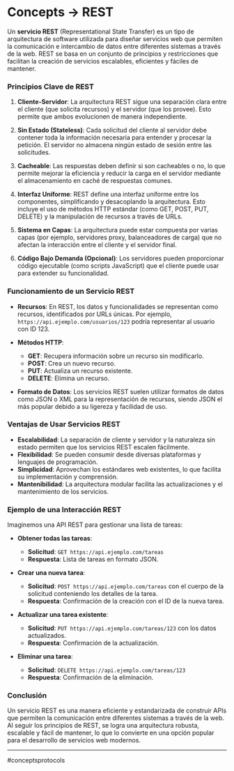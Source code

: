 # Concepts -> REST

Un **servicio REST** (Representational State Transfer) es un tipo de arquitectura de software utilizada para diseñar servicios web que permiten la comunicación e intercambio de datos entre diferentes sistemas a través de la web. REST se basa en un conjunto de principios y restricciones que facilitan la creación de servicios escalables, eficientes y fáciles de mantener.

### Principios Clave de REST

1. **Cliente-Servidor**: La arquitectura REST sigue una separación clara entre el cliente (que solicita recursos) y el servidor (que los provee). Esto permite que ambos evolucionen de manera independiente.
    
2. **Sin Estado (Stateless)**: Cada solicitud del cliente al servidor debe contener toda la información necesaria para entender y procesar la petición. El servidor no almacena ningún estado de sesión entre las solicitudes.
    
3. **Cacheable**: Las respuestas deben definir si son cacheables o no, lo que permite mejorar la eficiencia y reducir la carga en el servidor mediante el almacenamiento en caché de respuestas comunes.
    
4. **Interfaz Uniforme**: REST define una interfaz uniforme entre los componentes, simplificando y desacoplando la arquitectura. Esto incluye el uso de métodos HTTP estándar (como GET, POST, PUT, DELETE) y la manipulación de recursos a través de URLs.
    
5. **Sistema en Capas**: La arquitectura puede estar compuesta por varias capas (por ejemplo, servidores proxy, balanceadores de carga) que no afectan la interacción entre el cliente y el servidor final.
    
6. **Código Bajo Demanda (Opcional)**: Los servidores pueden proporcionar código ejecutable (como scripts JavaScript) que el cliente puede usar para extender su funcionalidad.
    

### Funcionamiento de un Servicio REST

- **Recursos**: En REST, los datos y funcionalidades se representan como recursos, identificados por URLs únicas. Por ejemplo, `https://api.ejemplo.com/usuarios/123` podría representar al usuario con ID 123.
    
- **Métodos HTTP**:
    
    - **GET**: Recupera información sobre un recurso sin modificarlo.
    - **POST**: Crea un nuevo recurso.
    - **PUT**: Actualiza un recurso existente.
    - **DELETE**: Elimina un recurso.
- **Formato de Datos**: Los servicios REST suelen utilizar formatos de datos como JSON o XML para la representación de recursos, siendo JSON el más popular debido a su ligereza y facilidad de uso.
    

### Ventajas de Usar Servicios REST

- **Escalabilidad**: La separación de cliente y servidor y la naturaleza sin estado permiten que los servicios REST escalen fácilmente.
- **Flexibilidad**: Se pueden consumir desde diversas plataformas y lenguajes de programación.
- **Simplicidad**: Aprovechan los estándares web existentes, lo que facilita su implementación y comprensión.
- **Mantenibilidad**: La arquitectura modular facilita las actualizaciones y el mantenimiento de los servicios.

### Ejemplo de una Interacción REST

Imaginemos una API REST para gestionar una lista de tareas:

- **Obtener todas las tareas**:
    
    - **Solicitud**: `GET https://api.ejemplo.com/tareas`
    - **Respuesta**: Lista de tareas en formato JSON.
- **Crear una nueva tarea**:
    
    - **Solicitud**: `POST https://api.ejemplo.com/tareas` con el cuerpo de la solicitud conteniendo los detalles de la tarea.
    - **Respuesta**: Confirmación de la creación con el ID de la nueva tarea.
- **Actualizar una tarea existente**:
    
    - **Solicitud**: `PUT https://api.ejemplo.com/tareas/123` con los datos actualizados.
    - **Respuesta**: Confirmación de la actualización.
- **Eliminar una tarea**:
    
    - **Solicitud**: `DELETE https://api.ejemplo.com/tareas/123`
    - **Respuesta**: Confirmación de la eliminación.

### Conclusión

Un servicio REST es una manera eficiente y estandarizada de construir APIs que permiten la comunicación entre diferentes sistemas a través de la web. Al seguir los principios de REST, se logra una arquitectura robusta, escalable y fácil de mantener, lo que lo convierte en una opción popular para el desarrollo de servicios web modernos.
- - - 
#conceptsprotocols 